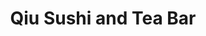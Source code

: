 ---
layout: place
title: "Qiu Sushi and Tea Bar"
permalink: /new-york/flushing/qiu-sushi-and-tea-bar.html
stateAbbr: NY
stateName: New York
cityName: Flushing
seo:
  name: "Qiu Sushi and Tea Bar"
  type: Restaurant
  links: null
description: "Looking for sushi in Flushing, New York? Check out Qiu Sushi and Tea Bar for a delightful Japanese dining experience. Enjoy a variety of sushi and other dish..."
place_id: ChIJS-T0TbhhwokRAS-BW4R9WIg
photos:
  - name: >-
      places/ChIJS-T0TbhhwokRAS-BW4R9WIg/photos/AeeoHcLoCvNO2UvVLWLlVWnQo6yv9KmDcFZsyihEXQei-1Q658bohx_JZmnDk-6WxNPl8oDQ5oBTEpMQcYevg8clFVuzIgfzUA4nTNX8d1NsVEV8fKcZ37UGwbs8IILikdKcMb_u_xB0Y27VzaRXRoHGDxXRIu8d4-t-wZPP6VIr-DAzpIviWudXDP9BNdn82ESIt0EPHnzuwUHJ7sjpxLZY9GHkTz-9lYUHn6Hh4b3G6lQf9KPnN0w4hdZ2fyf4HnQn5euOrib4Sj8uNRvqculTiK5brax0TvHFknVXxA_v4ILMtJh90tPN5WE1FNeYZJ4IsUXJ1uXLDOmlmlW1C9B-1iFuR8oSMBbxfoeiiNq-J3m-AIZZ9_ZXMRGTSI-KMp6khHThbrJpdEpTMZLhVHrca5gu65G0s2VRL22UC2qjqWB8mMBD
    widthPx: 4032
    heightPx: 3024
    authorAttributions:
      - displayName: XH Cui
        uri: https://maps.google.com/maps/contrib/108500803462937721338
        photoUri: >-
          https://lh3.googleusercontent.com/a-/ALV-UjUMpE5_lwSLFgCS_P4jFBIbD1C9FFtKgXhgI7THXBnEzCv87zQ=s100-p-k-no-mo
    flagContentUri: >-
      https://www.google.com/local/imagery/report/?cb_client=maps_api_places.places_api&image_key=!1e10!2sCIHM0ogKEICAgIDnuqLYkQE&hl=en-US
    googleMapsUri: >-
      https://www.google.com/maps/place//data=!3m4!1e2!3m2!1sCIHM0ogKEICAgIDnuqLYkQE!2e10!4m2!3m1!1s0x89c261b84df4e44b:0x88587d845b812f01
  - name: >-
      places/ChIJS-T0TbhhwokRAS-BW4R9WIg/photos/AeeoHcKDDk-RBeWju8oHImJNUYNz4Sr5U-j0ybxWC7OYk315uD1li05OblFbloesSKWpoKaz3dCh1gVYWduFRcfTqPVK8lAFLyogAOD4T9nzugNA11cwQDThhxLEMNLQrFN7CSg52uPLWMwbWVLby4FyyYRtWLl0Ym8Jo_bx7MtMJpYIySzvrDfvXeKHsezDFGJ8rrt98b2C7yxdjLF61BP7OvAI-YpyEhwlo2CiwXczkJw-CS76neuc1TnAai6x4RR4uBgkc6lTburKISJDJp0IlbicMNHy2F4Q1-Xu9vzPQO3PPyLJj1CihmnI9gKxFTrkT3TnQd0ysZnKx5NzyS_Q1mpQTQAbpGEgGGFhB7anY4kMb9vfIvr4vmazkqg-uVuWqdP_hqzKWTv4xxFKZ71osvHHylFar7gpPWQxqDU8GzAToA
    widthPx: 1170
    heightPx: 878
    authorAttributions:
      - displayName: Francis Lam
        uri: https://maps.google.com/maps/contrib/111607646128912646187
        photoUri: >-
          https://lh3.googleusercontent.com/a-/ALV-UjX8r_9noCRqowjVYIBYd7UCFHYWdvw1q1Y0yo8R_tm7k1Y8PEVfag=s100-p-k-no-mo
    flagContentUri: >-
      https://www.google.com/local/imagery/report/?cb_client=maps_api_places.places_api&image_key=!1e10!2sCIHM0ogKEICAgIDGveXzfw&hl=en-US
    googleMapsUri: >-
      https://www.google.com/maps/place//data=!3m4!1e2!3m2!1sCIHM0ogKEICAgIDGveXzfw!2e10!4m2!3m1!1s0x89c261b84df4e44b:0x88587d845b812f01
  - name: >-
      places/ChIJS-T0TbhhwokRAS-BW4R9WIg/photos/AeeoHcIf63OxsFhElDB9w927uzuhtm_j7xG4RpVg1zdhm4mIrKSF66A7cxJ3kKgVeXDivkUM90PSP6vXMPbBJRSn_hAerpV7Td-pxKbPv1ZE0yAmKsLWD4akrkT_7QlIwBS3T6IKhsc_WT8ECf1oL-UEgQW2a0cfkgyxgDXcmw59m5nG_zATQVEnmdT2Ub8Xy1iNCvsz9mX-_cf-0UBGB_L_CYjhYPltgSHmEKYFJ3jWJDUduvAloWhEQUtCUtIcG2wGAP7vvEL7mgSNZjrJ-SKBAft9OfzmZnWJnPS1j51uPVH3uKL_NWVlJ797wTEW3TJVfSHTgiHyAmty7iXYFzGEWcUZ3BJ2oO08Fp7JNbstGiHCl5ND3zX3iH0qTXiVcVBBcnXy1GPLC2b3XgkjIZM8OqYIvF5OjePjJmrYSwHucFo0mY-X
    widthPx: 4000
    heightPx: 3000
    authorAttributions:
      - displayName: Kareem Khairy
        uri: https://maps.google.com/maps/contrib/107573542184669968382
        photoUri: >-
          https://lh3.googleusercontent.com/a-/ALV-UjVVddBgQXUwhG9PMmZZhhQKSPQC_EBbBS72OGMMrvmIehedKQMVcg=s100-p-k-no-mo
    flagContentUri: >-
      https://www.google.com/local/imagery/report/?cb_client=maps_api_places.places_api&image_key=!1e10!2sCIHM0ogKEICAgMDItJTe_QE&hl=en-US
    googleMapsUri: >-
      https://www.google.com/maps/place//data=!3m4!1e2!3m2!1sCIHM0ogKEICAgMDItJTe_QE!2e10!4m2!3m1!1s0x89c261b84df4e44b:0x88587d845b812f01
  - name: >-
      places/ChIJS-T0TbhhwokRAS-BW4R9WIg/photos/AeeoHcJqMQGE5pMgPPum52oLVUxodUo2x8xqmUHN9Shrps4oEaC_Yu2-i-rRPd7F8hkRIWqgPX9y9Rgco-gPQJ-MmrbilwCM8k3_sIg87BnHl28B1k9Nh3hHEVYHVhKaNF66faeX-udgnWd4IM-lJNOnWv_xG_RrjryDFXpuDXTEp4xPOX2HYyEc086lErkC9ZzmPl9fP4HgdlXQZz8Ty2kGTp0ZZV9PaWTuiCw-Bqk62GtDqw6d3mqlMzZRBnN7M_DGO6fz-LpCFQCXA0J_ax9xoLCpNA5Y8a6A3lozvFAXXFOPsl-mVUvSIrXv439DSxq8a046yU4bmPNU8bZNOtDBDbINAxNO7r8l3aeoxr3cm2PaXqVXPzo6xdZ94s8r6mjHs0RwUDjV5b1PQeP3gebKgOF9g-9auxATLisYuYwFz8z9qzcb
    widthPx: 4080
    heightPx: 3072
    authorAttributions:
      - displayName: Erik Z
        uri: https://maps.google.com/maps/contrib/100921057140847570991
        photoUri: >-
          https://lh3.googleusercontent.com/a-/ALV-UjVl9-sy2dDCsNxrbmX0_rsrMUVU6eHZX3aVqh2QZWWHidI_8Ltq=s100-p-k-no-mo
    flagContentUri: >-
      https://www.google.com/local/imagery/report/?cb_client=maps_api_places.places_api&image_key=!1e10!2sCIHM0ogKEICAgIC77ZeOmwE&hl=en-US
    googleMapsUri: >-
      https://www.google.com/maps/place//data=!3m4!1e2!3m2!1sCIHM0ogKEICAgIC77ZeOmwE!2e10!4m2!3m1!1s0x89c261b84df4e44b:0x88587d845b812f01
  - name: >-
      places/ChIJS-T0TbhhwokRAS-BW4R9WIg/photos/AeeoHcKBCph-LW6OtnKRq757M0UOa5IHPSkcp9bWc-0F7Imt3daCMMl-7W07m8dLfq_z8Qg-NhVkNT-Kn4ckuA01OBlHozNA3LeJ0iQjc8KCROkCYxEYMOjSQ2tcE8FNP3CP-H2bQJp54m3pK1G0GI9K8Lh7L3aRKbVd7F5f5_LWfYUv-ZQpryXVpZamIaJB_8e_B2aSpW2c_ZnsgaN-EZipvQ44i95ei-1lw6ZVRR6EF0bn3dYZ67oAJVi1oW_3F2D7f39PIbbMcibETyqNJUqhH8YRvjwTZy56WO22XhLrX9iIvpoakTn75W9Z5SMU8JMBaSZ5PJs2gZs3Pp8iVdxnHssHoNVFTIViUgWZN6jVpkXCh88ggaBKh1xmgMhfKxRfl9ETWet9CkVJcmXSI8asUIs9z6xS1jk604s2zEm7Fj6_rg
    widthPx: 4032
    heightPx: 3024
    authorAttributions:
      - displayName: XH Cui
        uri: https://maps.google.com/maps/contrib/108500803462937721338
        photoUri: >-
          https://lh3.googleusercontent.com/a-/ALV-UjUMpE5_lwSLFgCS_P4jFBIbD1C9FFtKgXhgI7THXBnEzCv87zQ=s100-p-k-no-mo
    flagContentUri: >-
      https://www.google.com/local/imagery/report/?cb_client=maps_api_places.places_api&image_key=!1e10!2sCIHM0ogKEICAgIDnuqLYMQ&hl=en-US
    googleMapsUri: >-
      https://www.google.com/maps/place//data=!3m4!1e2!3m2!1sCIHM0ogKEICAgIDnuqLYMQ!2e10!4m2!3m1!1s0x89c261b84df4e44b:0x88587d845b812f01
  - name: >-
      places/ChIJS-T0TbhhwokRAS-BW4R9WIg/photos/AeeoHcK2j1JAMAhUO5ffEIa8bYoSHcmzZ6H1q5K9Yv8kk93-k9kenY4jttNIq2qzVkPTbLDRyanJ40efu16T1cLj6QZZmNDYVtVFRL0JmgUG9inYw0BO62a9XdzfcCm69oYF6b5SSPSIfXk8HipRzd_MyYK6B1xCPvG7pZ3fJ8DTYWwlf1AyV4-gL5uwT85Gw70Ene-p0AFhh6-V59cJtIojl-6cJ4htL1DhwEmvIquwIoO3l3LjBLnJccToSdnhOJvmPBu6WIO9DQKRVsRWXSFL6406dOWF36UIXot9WzT7CF-m1u1FEOoT21tbl8kny_QwZd-pABXJc3IVxEj-EqjTVOLdgqLNyCKAJmVZ0yWUJbYfARAZ2IxzoAi71-bxO4LB-4Ep4QoeIpUFUrrtJHc33QHNsX0KXjcFqEOqY7kQNQbegg
    widthPx: 4800
    heightPx: 3600
    authorAttributions:
      - displayName: Tyler Gafur
        uri: https://maps.google.com/maps/contrib/104329821126559599151
        photoUri: >-
          https://lh3.googleusercontent.com/a-/ALV-UjX75aLLZn3Vl23VJxZolmpy7NVMLQbRH6voG0Omi2BqdspIMBPa_g=s100-p-k-no-mo
    flagContentUri: >-
      https://www.google.com/local/imagery/report/?cb_client=maps_api_places.places_api&image_key=!1e10!2sCIHM0ogKEICAgMCQwafDLQ&hl=en-US
    googleMapsUri: >-
      https://www.google.com/maps/place//data=!3m4!1e2!3m2!1sCIHM0ogKEICAgMCQwafDLQ!2e10!4m2!3m1!1s0x89c261b84df4e44b:0x88587d845b812f01
  - name: >-
      places/ChIJS-T0TbhhwokRAS-BW4R9WIg/photos/AeeoHcICMus_35SBhAkXey0_LWNLLero8-w_UPNPry6o2f0CMbulmO5Io73z1WFj_CGSlheSMlm1q63WnWWEcYGC9h4Ge_vEB30qxgUau95-KKwS0G7C2xRXJ57qRk6178cNNsUgUX28i9srJrZRW1cnZJedJwjD53NkWYUiPmwZSS-kcrF2QGbOZ3Ycui144j4ozMOVpi9uoJt2h2FCOHkGs0_dfvH-FfccD_VFDP_4GTmBP1vXTWV5xofhwhN9e9Byv3yBjvzkxECcwyQU428g5MzCDP5zPkG-UUbPDmwxSbOVHESHSkBrw6zo3fz_plVLWAS6984o_0HW92bD4pGCdKY7xJ3ycMMr-NzRMPmvHiesM6DDPl-U2b4NMXZSQMlpUKqVT03qYWs5S2Rr_U404YEd1WOEU4-jJKM1G5Bc3iOijw
    widthPx: 2268
    heightPx: 4032
    authorAttributions:
      - displayName: wenwen
        uri: https://maps.google.com/maps/contrib/103427114261905049205
        photoUri: >-
          https://lh3.googleusercontent.com/a-/ALV-UjW6FTDzDNJqdIWtPQXtV-eDT83RcsD00A7Qiy6NEalL9NUg9PQ9=s100-p-k-no-mo
    flagContentUri: >-
      https://www.google.com/local/imagery/report/?cb_client=maps_api_places.places_api&image_key=!1e10!2sCIHM0ogKEICAgIDfleugWQ&hl=en-US
    googleMapsUri: >-
      https://www.google.com/maps/place//data=!3m4!1e2!3m2!1sCIHM0ogKEICAgIDfleugWQ!2e10!4m2!3m1!1s0x89c261b84df4e44b:0x88587d845b812f01
  - name: >-
      places/ChIJS-T0TbhhwokRAS-BW4R9WIg/photos/AeeoHcLNLLVYHxTLHr50tTxMjRP7-SCTNAevaHlucAiC7c9QHR0nxfDvmiWEbnXr6g2keFwjFyDSXKueh4vADfKNOUjmHUr7OVlolE13Zbjnc2Uw-x7ptVa4JyBcLpHdjrM3vTYYm89hWfwxgOqNOSmZwuk5Dhv_QacgJcvlYSyIYVR88W8kGxauBloa7pTmFmDHl1C_5XFEjh9FAFuQOPbf31AoYe3dJOoXOHllk3BQqgX_tFmPCeHOLjdNWVjzWDafM6GuuufX4NgX0ygkcV4MMeglhdzQ-CYuqBbD-kCr1bC39VjzEPmpfZC_K_F75Ui2E17Qf7p2K7Kg0q0dFUV_-y4P1jupJIe_fUTSiKilIFbH4wtUUphCZuC1L8UwRg0gXP9kGIvB_onN7c0A7CUZ-jbmfP7EVCwTgstczFGpaxO4XNw
    widthPx: 3000
    heightPx: 4000
    authorAttributions:
      - displayName: Kyle Irlanda
        uri: https://maps.google.com/maps/contrib/110421346782061891081
        photoUri: >-
          https://lh3.googleusercontent.com/a-/ALV-UjWO1V6hRABAVu7-0QbWeWEuz6Hak13Nrbw11KVB68RXBmMYcFhwjQ=s100-p-k-no-mo
    flagContentUri: >-
      https://www.google.com/local/imagery/report/?cb_client=maps_api_places.places_api&image_key=!1e10!2sCIHM0ogKEICAgICx7e6q2AE&hl=en-US
    googleMapsUri: >-
      https://www.google.com/maps/place//data=!3m4!1e2!3m2!1sCIHM0ogKEICAgICx7e6q2AE!2e10!4m2!3m1!1s0x89c261b84df4e44b:0x88587d845b812f01
  - name: >-
      places/ChIJS-T0TbhhwokRAS-BW4R9WIg/photos/AeeoHcLoIZvR3KUdOnzfAhrQd0K8BC2xfJMJf6XH5MgVTspym-8ey_9jXuXGWgHVr0JXaxZzmtfn-CkIpP1RuJiIonlMqYoB_9dNhFsqB0X1se-B1xd5VlAveiMW0qUqt8MOCsfZJ96LI28z9rdsIpIg7ZPgkUVHt9zG1REHcGKAElrwV3O6-r7ZLe-tSZ1hPxZUh-p6xQO0SEns0KkkAHDvVdbg0r_bM2ukMJpKXPJvvSyLqglXfVy_jAawUjPJaagWj9n9uaydrZD9UEHU2Qp6btl35_8m5MPZkuUk79bCsXiMqNWOFRrQC9WuOy3lf6eM_Ab-EnzZYfIbWroO0bLVgSQ1D2vIrivEdIg2yqE3BY9T1_Lm-YZqENV64HZFTcBgevYK7ucolTLlk6XhEY_vjs1QW_0ogCQz0zdyttfrkeWX6Q
    widthPx: 4032
    heightPx: 3024
    authorAttributions:
      - displayName: XH Cui
        uri: https://maps.google.com/maps/contrib/108500803462937721338
        photoUri: >-
          https://lh3.googleusercontent.com/a-/ALV-UjUMpE5_lwSLFgCS_P4jFBIbD1C9FFtKgXhgI7THXBnEzCv87zQ=s100-p-k-no-mo
    flagContentUri: >-
      https://www.google.com/local/imagery/report/?cb_client=maps_api_places.places_api&image_key=!1e10!2sCIHM0ogKEICAgIDnuqLYYQ&hl=en-US
    googleMapsUri: >-
      https://www.google.com/maps/place//data=!3m4!1e2!3m2!1sCIHM0ogKEICAgIDnuqLYYQ!2e10!4m2!3m1!1s0x89c261b84df4e44b:0x88587d845b812f01
  - name: >-
      places/ChIJS-T0TbhhwokRAS-BW4R9WIg/photos/AeeoHcJMQV6cnJAOeMxI0wTOpr1c9rBlyvFS9dEiKD0OrBqyByMk8dTukQj20WTb5SS9JEsA1iJD7qZs8zi39toWvxrUsnqjNAcpXh_nUooB9H3lg9rDtyZvchUGIyNnOBZH_Zq_vkDGtFDbBJ2kGnGQtjyTukEZmmUBzuV4GTWls3ykMt2k_SRgi1Jb4A_cbz9E-x9b2xoIrnt4xrtisjW3KZ5YeVN4Sgm06856wyDTN41XJ03GCY2CtgztNZx1tCk_-COHH4eDVkpf41eieNW0De3GNqNTJCqcFq-200RwDN46xPERaSKCMtJSm0_Jz3Prq9W3ChuUsjIl2ZpwqStFCM-k0j0VWRpOiZgqc6tonmHDxgr6xDSL4qNsdlWIsrbGp_vTPlQDIoHm3jLuvkOeDsNfYnQHbpj2pSULZxRBJ0ezcal9
    widthPx: 4080
    heightPx: 3072
    authorAttributions:
      - displayName: Erik Z
        uri: https://maps.google.com/maps/contrib/100921057140847570991
        photoUri: >-
          https://lh3.googleusercontent.com/a-/ALV-UjVl9-sy2dDCsNxrbmX0_rsrMUVU6eHZX3aVqh2QZWWHidI_8Ltq=s100-p-k-no-mo
    flagContentUri: >-
      https://www.google.com/local/imagery/report/?cb_client=maps_api_places.places_api&image_key=!1e10!2sCIHM0ogKEICAgIC77ZeO-wE&hl=en-US
    googleMapsUri: >-
      https://www.google.com/maps/place//data=!3m4!1e2!3m2!1sCIHM0ogKEICAgIC77ZeO-wE!2e10!4m2!3m1!1s0x89c261b84df4e44b:0x88587d845b812f01
address: 60-05 Kissena Blvd, Flushing, NY 11355, USA
street: 60-05 Kissena Blvd
city: Flushing
state: NY
zip: '11355'
country: USA
neighborhood: Flushing
latitude: '40.739622'
longitude: '-73.814842'
accessibility_options:
  wheelchairAccessibleParking: true
business_status: OPERATIONAL
name: Qiu Sushi and Tea Bar
google_maps_links:
  directionsUri: >-
    https://www.google.com/maps/dir//''/data=!4m7!4m6!1m1!4e2!1m2!1m1!1s0x89c261b84df4e44b:0x88587d845b812f01!3e0
  placeUri: https://maps.google.com/?cid=9824740594533084929
  writeAReviewUri: >-
    https://www.google.com/maps/place//data=!4m3!3m2!1s0x89c261b84df4e44b:0x88587d845b812f01!12e1
  reviewsUri: >-
    https://www.google.com/maps/place//data=!4m4!3m3!1s0x89c261b84df4e44b:0x88587d845b812f01!9m1!1b1
  photosUri: >-
    https://www.google.com/maps/place//data=!4m3!3m2!1s0x89c261b84df4e44b:0x88587d845b812f01!10e5
primary_type: Japanese Restaurant
opening_hours:
  regular: null
  current: null
secondary_opening_hours:
  regular:
    weekdayDescriptions: null
    type: null
  current:
    weekdayDescriptions: null
    type: null
phone: (718) 799-0628
price_level: PRICE_LEVEL_MODERATE
price_range: $10 &ndash; $20
rating: '4.2'
rating_count: 94
website: null
reviews: null
parking_options: null
payment_options: null
allow_dogs: null
curbside_pickup: null
delivery: null
dine_in: null
good_for_children: null
good_for_groups: null
good_for_sports: null
live_music: null
menu_for_children: null
outdoor_seating: null
reservable: null
restroom: null
serves_beer: null
serves_breakfast: null
serves_brunch: null
serves_cocktails: null
serves_coffee: null
serves_dinner: null
serves_dessert: null
serves_lunch: null
serves_vegetarian_food: null
serves_wine: null
takeout: null
summary: null

---